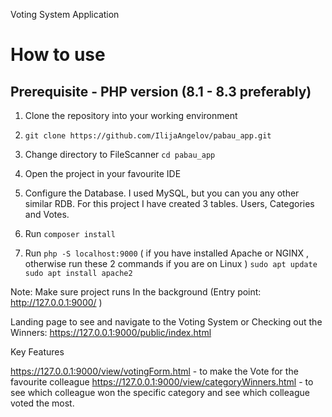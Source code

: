 Voting System Application

# How to use

## Prerequisite - PHP version (8.1 - 8.3 preferably)

1. Clone the repository into your working environment

2. `git clone https://github.com/IlijaAngelov/pabau_app.git`

3. Change directory to FileScanner `cd pabau_app`

4. Open the project in your favourite IDE

5. Configure the Database. I used MySQL, but you can you any other similar RDB. For this project I have created 3 tables. Users, Categories and Votes.

6. Run `composer install`

7. Run `php -S localhost:9000` ( if you have installed Apache or NGINX , otherwise run these 2 commands if you are on Linux )
   `sudo apt update`
   `sudo apt install apache2`

Note: Make sure project runs In the background
(Entry point: http://127.0.0.1:9000/ )

Landing page to see and navigate to the Voting System or Checking out the Winners: https://127.0.0.1:9000/public/index.html 

Key Features

https://127.0.0.1:9000/view/votingForm.html - to make the Vote for the favourite colleague
https://127.0.0.1:9000/view/categoryWinners.html - to see which colleague won the specific category and see which colleague voted the most.
